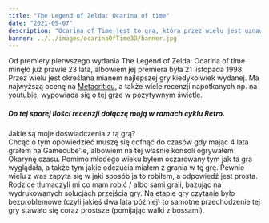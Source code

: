 ```yaml
---
title: "The Legend of Zelda: Ocarina of time"
date: "2021-05-07"
description: "Ocarina of Time jest to gra, która przez wielu jest uznawana za najlepszą grę wszechczasów. Co się przyczyniło do tego stanu rzeczy? Jakie elementy sprawiły, że w tą grę można zagrać współcześnie i&nbsp;nie odczuć, że gra ma ponad 20 lat."
banner: ../../images/ocarinaOfTime3D/banner.jpg
---
```


Od premiery pierwszego wydania The Legend of Zelda: Ocarina of time minęło już prawie 23 lata, albowiem jej premiera była 21 listopada 1998. Przez wielu jest określana mianem najlepszej gry kiedykolwiek wydanej. Ma najwyższą ocenę na [Metacriticu](https://www.metacritic.com/browse/games/score/metascore/all/all/filtered?sort=desc), a także wiele recenzji napotkanych np. na youtubie, wypowiada się o tej grze w pozytywnym świetle.

##### Do tej sporej ilości recenzji dołączę moją w&nbsp;ramach cyklu **_Retro_**.

Jakie są moje doświadczenia z&nbsp;tą grą?  
Chcąc o tym opowiedzieć muszę się cofnąć do czasów gdy mając 4 lata grałem na Gamecube'ie, albowiem na tej właśnie konsoli ogrywałem Okarynę czasu. Pomimo młodego wieku byłem oczarowany tym jak ta gra wyglądała, a także tym jakie odczucia miałem z&nbsp;grania w tę grę. Pewnie wielu z&nbsp;was zapyta się w&nbsp;jaki sposób ja to robiłem, a&nbsp;odpowiedź jest prosta. Rodzice tłumaczyli mi co mam robić / albo sami grali, bazując na wydrukowanych solucjach przejścia gry. Na etapie gry czytanie było bezproblemowe (czyli jakieś dwa lata później) to samotne przechodzenie tej gry stawało się coraz prostsze (pomijając walki z bossami).
